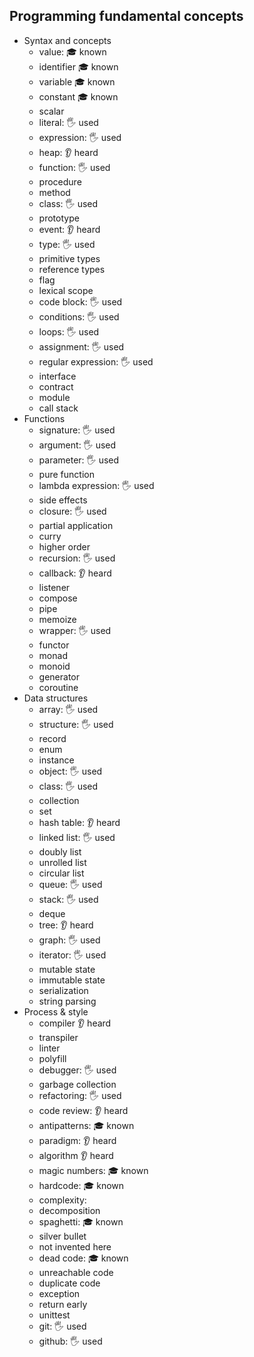 ## Programming fundamental concepts

- Syntax and concepts
  - value: 🎓 known
  - identifier 🎓 known
  - variable 🎓 known 
  - constant 🎓 known 
  - scalar 
  - literal: 🖐️ used
  - expression: 🖐️ used
  - heap: 👂 heard
  - function: 🖐️ used
  - procedure
  - method
  - class: 🖐️ used 
  - prototype
  - event: 👂 heard
  - type: 🖐️ used
  - primitive types
  - reference types
  - flag
  - lexical scope
  - code block: 🖐️ used
  - conditions: 🖐️ used
  - loops: 🖐️ used
  - assignment: 🖐️ used 
  - regular expression: 🖐️ used
  - interface
  - contract
  - module
  - call stack
- Functions
  - signature: 🖐️ used
  - argument: 🖐️ used
  - parameter: 🖐️ used
  - pure function
  - lambda expression: 🖐️ used
  - side effects
  - closure: 🖐️ used
  - partial application
  - curry
  - higher order
  - recursion: 🖐️ used
  - callback: 👂 heard
  - listener
  - compose
  - pipe
  - memoize
  - wrapper: 🖐️ used
  - functor
  - monad
  - monoid
  - generator
  - coroutine
- Data structures
  - array: 🖐️ used
  - structure: 🖐️ used
  - record
  - enum
  - instance
  - object: 🖐️ used
  - class: 🖐️ used 
  - collection
  - set
  - hash table: 👂 heard
  - linked list: 🖐️ used
  - doubly list
  - unrolled list
  - circular list
  - queue: 🖐️ used
  - stack: 🖐️ used
  - deque
  - tree: 👂 heard
  - graph: 🖐️ used
  - iterator: 🖐️ used
  - mutable state
  - immutable state
  - serialization
  - string parsing
- Process & style
  - compiler 👂 heard
  - transpiler
  - linter
  - polyfill
  - debugger: 🖐️ used
  - garbage collection
  - refactoring: 🖐️ used
  - code review: 👂 heard
  - antipatterns: 🎓 known
  - paradigm: 👂 heard
  - algorithm 👂 heard
  - magic numbers: 🎓 known
  - hardcode: 🎓 known
  - complexity:
  - decomposition
  - spaghetti: 🎓 known
  - silver bullet
  - not invented here
  - dead code: 🎓 known
  - unreachable code
  - duplicate code
  - exception
  - return early
  - unittest
  - git: 🖐️ used
  - github: 🖐️ used
